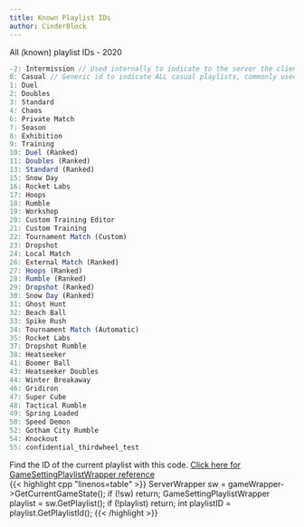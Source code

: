 ```yaml
---
title: Known Playlist IDs
author: CinderBlock
---
```


All (known) playlist IDs - 2020
``` javascript 
-2: Intermission // Used internally to indicate to the server the client is switching playlists.
0: Casual // Generic id to indicate ALL casual playlists, commonly used in API responses related to player skill/mmr. 
1: Duel
2: Doubles
3: Standard
4: Chaos
6: Private Match
7: Season
8: Exhibition
9: Training
10: Duel (Ranked)
11: Doubles (Ranked)
13: Standard (Ranked)
15: Snow Day
16: Rocket Labs
17: Hoops
18: Rumble
19: Workshop
20: Custom Training Editor
21: Custom Training
22: Tournament Match (Custom)
23: Dropshot
24: Local Match
26: External Match (Ranked)
27: Hoops (Ranked)
28: Rumble (Ranked)
29: Dropshot (Ranked)
30: Snow Day (Ranked)
31: Ghost Hunt
32: Beach Ball
33: Spike Rush
34: Tournament Match (Automatic)
35: Rocket Labs
37: Dropshot Rumble
38: Heatseeker
41: Boomer Ball
43: Heatseeker Doubles
44: Winter Breakaway
46: Gridiron
47: Super Cube
48: Tactical Rumble
49: Spring Loaded
50: Speed Demon
52: Gotham City Rumble
54: Knockout
55: confidential_thirdwheel_test
```

Find the ID of the current playlist with this code. [Click here for GameSettingPlaylistWrapper reference](/bakkesmod_api/Classes/Wrappers/GameEvent/GameSettingPlaylistWrapper/)  
{{< highlight cpp "linenos=table" >}}
ServerWrapper sw = gameWrapper->GetCurrentGameState();
if (!sw) return;
GameSettingPlaylistWrapper playlist = sw.GetPlaylist();
if (!playlist) return;
int playlistID = playlist.GetPlaylistId();
{{< /highlight >}}
